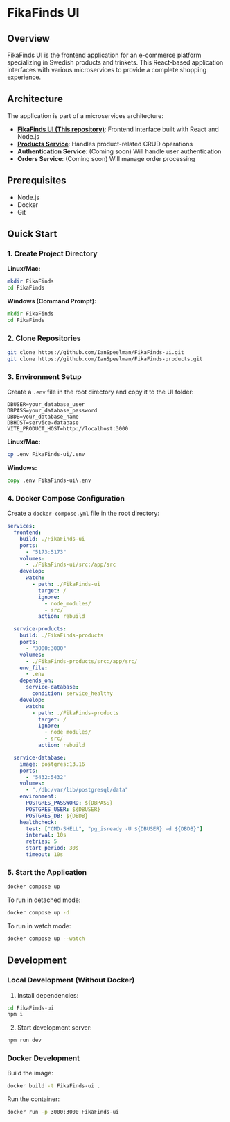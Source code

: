 # FikaFinds UI

## Overview

FikaFinds UI is the frontend application for an e-commerce platform specializing in Swedish products and trinkets. This React-based application interfaces with various microservices to provide a complete shopping experience.

## Architecture

The application is part of a microservices architecture:

- [**FikaFinds UI (This repository)**](https://github.com/IanSpeelman/FikaFinds-ui): Frontend interface built with React and Node.js
- [**Products Service**](https://github.com/IanSpeelman/FikaFinds-products): Handles product-related CRUD operations
- **Authentication Service**: (Coming soon) Will handle user authentication
- **Orders Service**: (Coming soon) Will manage order processing

## Prerequisites

- Node.js
- Docker
- Git

## Quick Start

### 1. Create Project Directory

**Linux/Mac:**

```bash
mkdir FikaFinds
cd FikaFinds
```

**Windows (Command Prompt):**

```cmd
mkdir FikaFinds
cd FikaFinds
```

### 2. Clone Repositories

```bash
git clone https://github.com/IanSpeelman/FikaFinds-ui.git
git clone https://github.com/IanSpeelman/FikaFinds-products.git
```

### 3. Environment Setup

Create a `.env` file in the root directory and copy it to the UI folder:

```env
DBUSER=your_database_user
DBPASS=your_database_password
DBDB=your_database_name
DBHOST=service-database
VITE_PRODUCT_HOST=http://localhost:3000
```

**Linux/Mac:**

```bash
cp .env FikaFinds-ui/.env
```

**Windows:**

```cmd
copy .env FikaFinds-ui\.env
```

### 4. Docker Compose Configuration

Create a `docker-compose.yml` file in the root directory:

```yaml
services:
  frontend:
    build: ./FikaFinds-ui
    ports:
      - "5173:5173"
    volumes:
      - ./FikaFinds-ui/src:/app/src
    develop:
      watch:
        - path: ./FikaFinds-ui
          target: /
          ignore:
            - node_modules/
            - src/
          action: rebuild

  service-products:
    build: ./FikaFinds-products
    ports:
      - "3000:3000"
    volumes:
      - ./FikaFinds-products/src:/app/src/
    env_file:
      - .env
    depends_on:
      service-database:
        condition: service_healthy
    develop:
      watch:
        - path: ./FikaFinds-products
          target: /
          ignore:
            - node_modules/
            - src/
          action: rebuild

  service-database:
    image: postgres:13.16
    ports:
      - "5432:5432"
    volumes:
      - "./db:/var/lib/postgresql/data"
    environment:
      POSTGRES_PASSWORD: ${DBPASS}
      POSTGRES_USER: ${DBUSER}
      POSTGRES_DB: ${DBDB}
    healthcheck:
      test: ["CMD-SHELL", "pg_isready -U ${DBUSER} -d ${DBDB}"]
      interval: 10s
      retries: 5
      start_period: 30s
      timeout: 10s

```

### 5. Start the Application

```bash
docker compose up
```

To run in detached mode:

```bash
docker compose up -d
```

To run in watch mode:

```bash
docker compose up --watch
```

## Development

### Local Development (Without Docker)

1. Install dependencies:

```bash
cd FikaFinds-ui
npm i
```

2. Start development server:

```bash
npm run dev
```

### Docker Development

Build the image:

```bash
docker build -t FikaFinds-ui .
```

Run the container:

```bash
docker run -p 3000:3000 FikaFinds-ui
```
